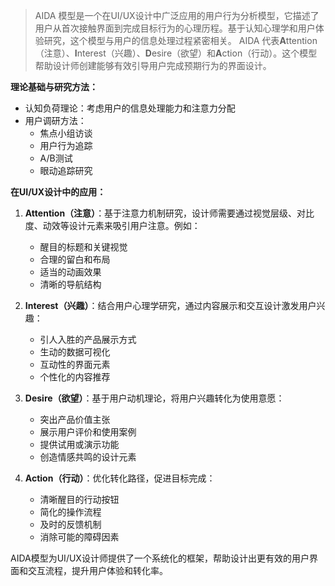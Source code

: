 > AIDA 模型是一个在UI/UX设计中广泛应用的用户行为分析模型，它描述了用户从首次接触界面到完成目标行为的心理历程。基于认知心理学和用户体验研究，这个模型与用户的信息处理过程紧密相关。
> AIDA 代表**A**ttention（注意）、**I**nterest（兴趣）、**D**esire（欲望）和**A**ction（行动）。这个模型帮助设计师创建能够有效引导用户完成预期行为的界面设计。

**理论基础与研究方法：**
- 认知负荷理论：考虑用户的信息处理能力和注意力分配
- 用户调研方法：
  - 焦点小组访谈
  - 用户行为追踪
  - A/B测试
  - 眼动追踪研究

**在UI/UX设计中的应用：**

1. **Attention（注意）**：基于注意力机制研究，设计师需要通过视觉层级、对比度、动效等设计元素来吸引用户注意。例如：
   - 醒目的标题和关键视觉
   - 合理的留白和布局
   - 适当的动画效果
   - 清晰的导航结构

2. **Interest（兴趣）**：结合用户心理学研究，通过内容展示和交互设计激发用户兴趣：
   - 引人入胜的产品展示方式
   - 生动的数据可视化
   - 互动性的界面元素
   - 个性化的内容推荐

3. **Desire（欲望）**：基于用户动机理论，将用户兴趣转化为使用意愿：
   - 突出产品价值主张
   - 展示用户评价和使用案例
   - 提供试用或演示功能
   - 创造情感共鸣的设计元素

4. **Action（行动）**：优化转化路径，促进目标完成：
   - 清晰醒目的行动按钮
   - 简化的操作流程
   - 及时的反馈机制
   - 消除可能的障碍因素

AIDA模型为UI/UX设计师提供了一个系统化的框架，帮助设计出更有效的用户界面和交互流程，提升用户体验和转化率。

